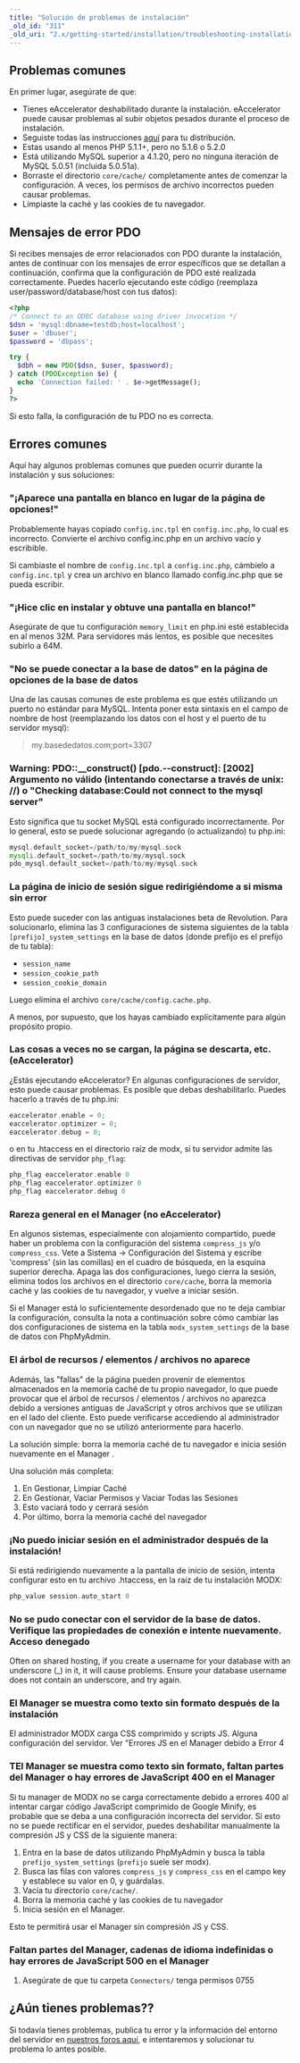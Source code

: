 ```yaml
---
title: "Solución de problemas de instalación"
_old_id: "311"
_old_uri: "2.x/getting-started/installation/troubleshooting-installation"
---
```


## Problemas comunes

En primer lugar, asegúrate de que:

- Tienes eAccelerator deshabilitado durante la instalación. eAccelerator puede causar problemas al subir objetos pesados durante el proceso de instalación.
- Seguiste todas las instrucciones [aquí](getting-started/installation  "Instalación") para tu distribución.
- Estas usando al menos PHP 5.1.1+, pero no 5.1.6 o 5.2.0
- Está utilizando MySQL superior a 4.1.20, pero no ninguna iteración de MySQL 5.0.51 (incluida 5.0.51a).
- Borraste el directorio `core/cache/` completamente antes de comenzar la configuración. A veces, los permisos de archivo incorrectos pueden causar problemas.
- Limpiaste la caché y las cookies de tu navegador.

## Mensajes de error PDO

Si recibes mensajes de error relacionados con PDO durante la instalación, antes de continuar con los mensajes de error específicos que se detallan a continuación, confirma que la configuración de PDO esté realizada correctamente. Puedes hacerlo ejecutando este código (reemplaza user/password/database/host con tus datos):

``` php
<?php
/* Connect to an ODBC database using driver invocation */
$dsn = 'mysql:dbname=testdb;host=localhost';
$user = 'dbuser';
$password = 'dbpass';

try {
  $dbh = new PDO($dsn, $user, $password);
} catch (PDOException $e) {
  echo 'Connection failed: ' . $e->getMessage();
}
?>
```

Si esto falla, la configuración de tu PDO no es  correcta.

## Errores comunes

Aquí hay algunos problemas comunes que pueden ocurrir durante la instalación y sus soluciones:

### "¡Aparece una pantalla en blanco en lugar de la página de opciones!"

Probablemente hayas copiado `config.inc.tpl` en `config.inc.php`, lo cual es incorrecto. Convierte el archivo config.inc.php en un archivo vacío y escribible.

Si cambiaste el nombre de `config.inc.tpl` a `config.inc.php`, cámbielo  a `config.inc.tpl` y crea un archivo en blanco llamado config.inc.php que se pueda escribir.

### "¡Hice clic en instalar y obtuve una pantalla en blanco!"

Asegúrate de que tu configuración `memory_limit` en php.ini esté establecida en al menos 32M. Para servidores más lentos, es posible que necesites subirlo a 64M.

### "No se puede conectar a la base de datos" en la página de opciones de la base de datos

Una de las causas comunes de este problema es que estés utilizando un puerto no estándar para MySQL. Intenta poner esta sintaxis en el campo de nombre de host (reemplazando los datos con el host y el puerto de tu servidor mysql):

> my.basededatos.com;port=3307

### Warning: PDO::\_\_construct() \[pdo.--construct\]: \[2002\] Argumento no válido (intentando conectarse a través de unix: //) o "Checking database:Could not connect to the mysql server"

Esto significa que tu socket MySQL está configurado incorrectamente. Por lo general, esto se puede solucionar agregando (o actualizando) tu php.ini:

``` php
mysql.default_socket=/path/to/my/mysql.sock
mysqli.default_socket=/path/to/my/mysql.sock
pdo_mysql.default_socket=/path/to/my/mysql.sock
```

### La página de inicio de sesión sigue redirigiéndome a si misma sin error

Esto puede suceder con las antiguas instalaciones beta de Revolution. Para solucionarlo, elimina las  3 configuraciones de sistema siguientes de la tabla `[prefijo]_system_settings` en la base de datos (donde prefijo es el prefijo de tu tabla):

- `session_name`
- `session_cookie_path`
- `session_cookie_domain`

Luego elimina el archivo `core/cache/config.cache.php`.

A menos, por supuesto, que los hayas cambiado explícitamente para algún propósito propio.

### Las cosas a veces no se cargan, la página se descarta, etc. (eAccelerator)

¿Estás ejecutando eAccelerator? En algunas configuraciones de servidor, esto puede causar problemas. Es posible que debas deshabilitarlo. Puedes hacerlo a través de tu php.ini:

``` php
eaccelerator.enable = 0;
eaccelerator.optimizer = 0;
eaccelerator.debug = 0;
```

o en tu .htaccess en el directorio raíz de modx, si tu servidor admite las directivas de servidor `php_flag`:

``` php
php_flag eaccelerator.enable 0
php_flag eaccelerator.optimizer 0
php_flag eaccelerator.debug 0
```

### Rareza general en el Manager (no eAccelerator)

En algunos sistemas, especialmente con alojamiento compartido, puede haber un problema con la configuración del sistema `compress_js` y/o `compress_css`. Vete a Sistema -> Configuración del Sistema y escribe 'compress' (sin las comillas) en el cuadro de búsqueda, en la esquina superior derecha. Apaga las dos configuraciones, luego cierra la sesión, elimina todos los archivos en el directorio `core/cache`, borra la memoria caché y las cookies de tu navegador, y vuelve a iniciar sesión.

Si el Manager está lo suficientemente desordenado que no te deja cambiar la configuración, consulta la nota a continuación sobre cómo cambiar las dos configuraciones de sistema en la tabla `modx_system_settings` de la base de datos con PhpMyAdmin.

### El árbol de recursos / elementos / archivos no aparece

Además, las "fallas" de la página pueden provenir de elementos almacenados en la memoria caché de tu propio navegador, lo que puede provocar que el árbol de recursos / elementos / archivos no aparezca debido a versiones antiguas de JavaScript y otros archivos que se utilizan en el lado del cliente. Esto puede verificarse accediendo al administrador con un navegador que no se utilizó anteriormente para hacerlo.

La solución simple: borra la memoria caché de tu navegador e inicia sesión nuevamente en el Manager .

Una solución más completa:

1. En Gestionar, Limpiar Caché
2. En Gestionar, Vaciar Permisos y Vaciar Todas las Sesiones
3. Esto vaciará todo y cerrará sesión
4. Por último, borra la memoria caché del navegador

### ¡No puedo iniciar sesión en el administrador después de la instalación!

Si está redirigiendo nuevamente a la pantalla de inicio de sesión, intenta configurar esto en tu archivo .htaccess, en la raíz de tu instalación MODX:

``` php
php_value session.auto_start 0
```

### No se pudo conectar con el servidor de la base de datos. Verifique las propiedades de conexión e intente nuevamente. Acceso denegado

Often on shared hosting, if you create a username for your database with an underscore (\_) in it, it will cause problems. Ensure your database username does not contain an underscore, and try again.

### El Manager se muestra como texto sin formato después de la instalación

El administrador MODX carga CSS comprimido y scripts JS. Alguna configuración del servidor. Ver "Errores JS en el Manager debido a Error 4

### TEl Manager se muestra como texto sin formato, faltan partes del Manager o hay errores de JavaScript 400 en el Manager 

Si tu manager de MODX no se carga correctamente debido a errores 400  al intentar cargar código JavaScript comprimido de Google Minify, es probable que se deba a una configuración incorrecta del servidor. Si esto no se puede rectificar en el servidor, puedes deshabilitar manualmente la compresión JS y CSS de la siguiente manera:

1. Entra en la base de datos utilizando PhpMyAdmin y busca la tabla `prefijo_system_settings` (`prefijo` suele ser modx).
2. Busca las filas con valores `compress_js` y `compress_css` en el campo key y establece su valor en 0, y guárdalas.
3. Vacía tu directorio `core/cache/`.
4. Borra la memoria caché y las cookies de tu navegador
5. Inicia sesión en el Manager.

Esto te permitirá usar el Manager sin compresión JS y CSS.

### Faltan partes del Manager, cadenas de idioma indefinidas o hay errores de JavaScript 500 en el Manager

1. Asegúrate de que tu carpeta `Connectors/` tenga permisos 0755

## ¿Aún tienes problemas??

Si todavía tienes problemas, publica tu error y la información del entorno del servidor en [nuestros foros aquí](https://forums.modx.com/index.php/board,378.0.html), e intentaremos y solucionar tu problema lo antes posible.
